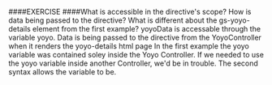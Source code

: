 ####EXERCISE
####What is accessible in the directive's scope? How is data being passed to the directive? What is different about the gs-yoyo-details element from the first example?
yoyoData is accessable through the variable yoyo. Data is being passed to the directive from the YoyoController when it renders the yoyo-details html page
In the first example the yoyo variable was contained soley inside the Yoyo Controller. If we needed to use the yoyo variable inside another Controller, we'd be in trouble. The second syntax allows the variable to be.
